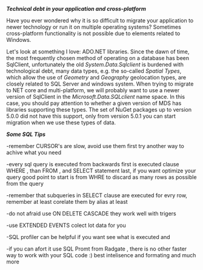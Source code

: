 ***Technical debt in your application and cross-platform***

Have you ever wondered why it is so difficult to migrate your application to newer technology or run it on multiple operating systems?
Sometimes cross-platform functionality is not possible due to elements related to Windows.

Let's look at something I love: ADO.NET libraries. Since the dawn of time, the most frequently chosen method of operating on a database has been SqlClient, 
unfortunately the old *System.Data.Sqlclient* is burdened with technological debt, many data types, e.g. the so-called *Spatial Types*, which allow the use 
of *Geometry* and *Geography* geolocation types, are closely related to SQL Server and windows system. When trying to migrate to NET core and multi-platform, 
we will probably want to use a newer version of SqlClient in the *Microsoft.Data.SQLclient* name space. In this case, you should pay attention to 
whether a given version of MDS has libraries supporting these types. The set of NuGet packages up to version 5.0.0 did not have this support, 
only from version 5.0.1 you can start migration when we use these types of data.









***Some SQL Tips***

-remember CURSOR's are slow, avoid use them first try another way to achive what you need

-every sql query is executed from backwards first is executed clause WHERE , than FROM , and SELECT statement last, 
if you want optimize your query good point to start is from WHRE to discard as many rows as possible from the query

-remember that subqueries in SELECT clause are executed for evry row, remember at least corelate them by alias at least

-do not afraid use ON DELETE CASCADE they work well with trigers

-use EXTENDED EVENTS colect lot data for you

-SQL profiler can be helpful if you want see what is executed and 

-if you can afort it use SQL Promt from Radgate , there is no other faster way to work with your SQL code :) 
best intelisence and formating and much more
